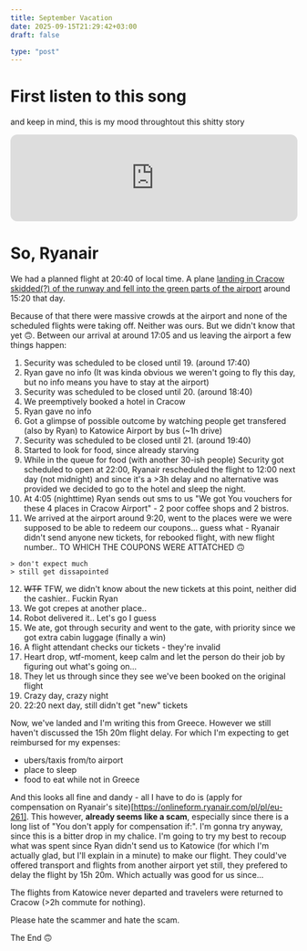 ```yaml
---
title: September Vacation
date: 2025-09-15T21:29:42+03:00
draft: false

type: "post"
---
```


# First listen to this song

and keep in mind, this is my mood throughtout this shitty story

<iframe data-testid="embed-iframe" style="border-radius:12px" src="https://open.spotify.com/embed/track/3UM4T4mPTFgVBGsW1ddWBc?utm_source=generator" width="100%" height="152" frameBorder="0" allowfullscreen="" allow="autoplay; clipboard-write; encrypted-media; fullscreen; picture-in-picture" loading="lazy"></iframe>



# So, Ryanair 

We had a planned flight at 20:40 of local time. A plane [landing in Cracow skidded(?) of the runway and fell into the green parts of the airport](https://wiadomosci.onet.pl/krakow/dramatyczna-relacja-z-incydentu-na-lotnisku-w-krakowie-linie-wydaly-komunikat/m6pb9zy#:~:text=Gro%C5%BAny%20incydent%20na%20lotnisku%20w%20Krakowie.&text=Samolot%20linii%20Enter%20Air%20podczas,pok%C5%82adzie%20by%C5%82o%20ok.%20190%20os%C3%B3b.) around 15:20 that day.

Because of that there were massive crowds at the airport and none of the scheduled flights were taking off. Neither was ours. But we didn't know that yet 🙃. Between our arrival at around 17:05 and us leaving the airport a few things happen:

1. Security was scheduled to be closed until 19. (around 17:40) 
2. Ryan gave no info (It was kinda obvious we weren't going to fly this day, but no info means you have to stay at the airport)
3. Security was scheduled to be closed until 20. (around 18:40)
4. We preemptively booked a hotel in Cracow
5. Ryan gave no info
6. Got a glimpse of possible outcome by watching people get transfered (also by Ryan) to Katowice Airport by bus (~1h drive)
7. Security was scheduled to be closed until 21. (around 19:40)
8. Started to look for food, since already starving
9. While in the queue for food (with another 30-ish people) Security got scheduled to open at 22:00, Ryanair rescheduled the flight to 12:00 next day (not midnight) and since it's a >3h delay and no alternative was provided we decided to go to the hotel and sleep the night. 
10. At 4:05 (nighttime) Ryan sends out sms to us "We got You vouchers for these 4 places in Cracow Airport" - 2 poor coffee shops and 2 bistros. 
11. We arrived at the airport around 9:20, went to the places were we were supposed to be able to redeem our coupons... guess what - Ryanair didn't send anyone new tickets, for rebooked flight, with new flight number.. TO WHICH THE COUPONS WERE ATTATCHED 🙃 
```
> don't expect much
> still get dissapointed
```
12. <strike>WTF</strike> TFW, we didn't know about the new tickets at this point, neither did the cashier.. Fuckin Ryan
13. We got crepes at another place..
14. Robot delivered it.. Let's go I guess
15. We ate, got through security and went to the gate, with priority since we got extra cabin luggage (finally a win)
16. A flight attendant checks our tickets - they're invalid
17. Heart drop, wtf-moment, keep calm and let the person do their job by figuring out what's going on...
18. They let us through since they see we've been booked on the original flight
19. Crazy day, crazy night
20. 22:20 next day, still didn't get "new" tickets


Now, we've landed and I'm writing this from Greece. However we still haven't discussed the 15h 20m flight delay. For which I'm expecting to get reimbursed for my expenses:
- ubers/taxis from/to airport
- place to sleep
- food to eat while not in Greece

And this looks all fine and dandy - all I have to do is (apply for compensation on Ryanair's site)[https://onlineform.ryanair.com/pl/pl/eu-261]. This however, **already seems like a scam**, especially since there is a long list of "You don't apply for compensation if:". I'm gonna try anyway, since this is a bitter drop in my chalice. I'm going to try my best to recoup what was spent since Ryan didn't send us to Katowice (for which I'm actually glad, but I'll explain in a minute) to make our flight. They could've offered transport and flights from another airport yet still, they prefered to delay the flight by 15h 20m. Which actually was good for us since...

The flights from Katowice never departed and travelers were returned to Cracow (>2h commute for nothing).

Please hate the scammer and hate the scam.

The End 🙃